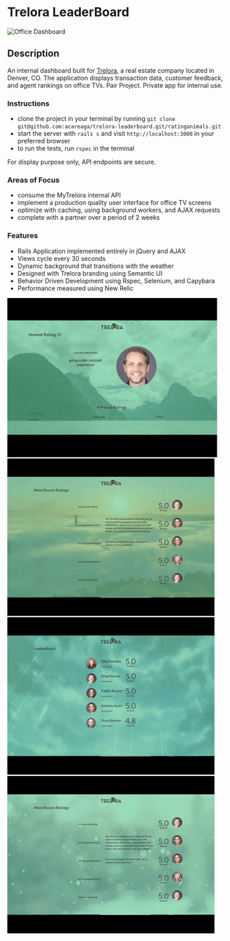 # Trelora LeaderBoard
![Office Dashboard](http://i1.wp.com/www.aaroncareaga.com/wp-content/uploads/2016/01/Screen-Shot-2016-01-21-at-10.56.23-AM.png?fit=945%2C591)

## Description

An internal dashboard built for [Trelora](http://www.trelora.com/), a real estate company located in Denver, CO. The application displays transaction data, customer feedback, and agent rankings on office TVs. Pair Project. Private app for internal use.

### Instructions

* clone the project in your terminal by running `git clone git@github.com:acareaga/trelora-leaderboard.git/ratinganimals.git`
* start the server with `rails s` and visit `http://localhost:3000` in your preferred browser
* to run the tests, run `rspec` in the terminal

For display purpose only, API endpoints are secure.

### Areas of Focus

* consume the MyTrelora internal API
* implement a production quality user interface for office TV screens
* optimize with caching, using background workers, and AJAX requests
* complete with a partner over a period of 2 weeks

### Features
* Rails Application implemented entirely in jQuery and AJAX
* Views cycle every 30 seconds
* Dynamic background that transitions with the weather
* Designed with Trelora branding using Semantic UI
* Behavior Driven Development using Rspec, Selenium, and Capybara
* Performance measured using New Relic

![normal](images/normal.gif)
![cloudy](images/clouds.gif)
![rain](images/rain.gif)
![snow](images/snow.gif)
